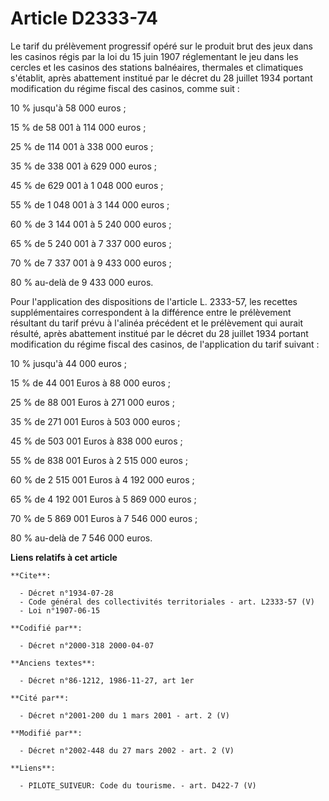 # Article D2333-74

Le tarif du prélèvement progressif opéré sur le produit brut des jeux dans les casinos régis par la loi du 15 juin 1907
réglementant le jeu dans les cercles et les casinos des stations balnéaires, thermales et climatiques s'établit, après
abattement institué par le décret du 28 juillet 1934 portant modification du régime fiscal des casinos, comme suit :

10 % jusqu'à 58 000 euros ;

15 % de 58 001 à 114 000 euros ;

25 % de 114 001 à 338 000 euros ;

35 % de 338 001 à 629 000 euros ;

45 % de 629 001 à 1 048 000 euros ;

55 % de 1 048 001 à 3 144 000 euros ;

60 % de 3 144 001 à 5 240 000 euros ;

65 % de 5 240 001 à 7 337 000 euros ;

70 % de 7 337 001 à 9 433 000 euros ;

80 % au-delà de 9 433 000 euros.

Pour l'application des dispositions de l'article L. 2333-57, les recettes supplémentaires correspondent à la différence entre
le prélèvement résultant du tarif prévu à l'alinéa précédent et le prélèvement qui aurait résulté, après abattement institué
par le décret du 28 juillet 1934 portant modification du régime fiscal des casinos, de l'application du tarif suivant :

10 % jusqu'à 44 000 euros ;

15 % de 44 001 Euros à 88 000 euros ;

25 % de 88 001 Euros à 271 000 euros ;

35 % de 271 001 Euros à 503 000 euros ;

45 % de 503 001 Euros à 838 000 euros ;

55 % de 838 001 Euros à 2 515 000 euros ;

60 % de 2 515 001 Euros à 4 192 000 euros ;

65 % de 4 192 001 Euros à 5 869 000 euros ;

70 % de 5 869 001 Euros à 7 546 000 euros ;

80 % au-delà de 7 546 000 euros.

**Liens relatifs à cet article**

	**Cite**:

	  - Décret n°1934-07-28
	  - Code général des collectivités territoriales - art. L2333-57 (V)
	  - Loi n°1907-06-15

	**Codifié par**:

	  - Décret n°2000-318 2000-04-07

	**Anciens textes**:

	  - Décret n°86-1212, 1986-11-27, art 1er

	**Cité par**:

	  - Décret n°2001-200 du 1 mars 2001 - art. 2 (V)

	**Modifié par**:

	  - Décret n°2002-448 du 27 mars 2002 - art. 2 (V)

	**Liens**:

	  - PILOTE_SUIVEUR: Code du tourisme. - art. D422-7 (V)
